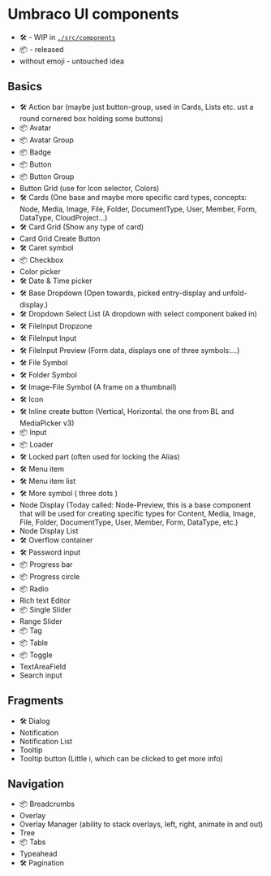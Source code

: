 # Umbraco UI components

- 🛠️ - WIP in [`./src/components`](https://github.com/umbraco/Umbraco.UI/tree/dev/src/components)
- 📦 - released
- without emoji - untouched idea

## Basics

- 🛠️ Action bar (maybe just button-group, used in Cards, Lists etc. ust a round cornered box holding some buttons)
- 📦 Avatar
- 📦 Avatar Group
- 📦 Badge
- 📦 Button
- 📦 Button Group
- Button Grid (use for Icon selector, Colors)
- 🛠️ Cards (One base and maybe more specific card types, concepts: Node, Media, Image, File, Folder, DocumentType, User, Member, Form, DataType, CloudProject...)
- 🛠️ Card Grid (Show any type of card)
- Card Grid Create Button
- 🛠️ Caret symbol
- 📦 Checkbox
- Color picker
- 🛠️ Date & Time picker
- 🛠️ Base Dropdown (Open towards, picked entry-display and unfold-display.)
- 🛠️ Dropdown Select List (A dropdown with select component baked in)
- 🛠️ FileInput Dropzone
- 🛠️ FileInput Input
- 🛠️ FileInput Preview (Form data, displays one of three symbols:...)
- 🛠️ File Symbol
- 🛠️ Folder Symbol
- 🛠️ Image-File Symbol (A frame on a thumbnail)
- 🛠️ Icon
- 🛠️ Inline create button (Vertical, Horizontal. the one from BL and MediaPicker v3)
- 📦 Input
- 📦 Loader
- 🛠️ Locked part (often used for locking the Alias)
- 🛠️ Menu item
- 🛠️ Menu item list
- 🛠️ More symbol ( three dots )
- Node Display (Today called: Node-Preview, this is a base component that will be used for creating specific types for Content, Media, Image, File, Folder, DocumentType, User, Member, Form, DataType, etc.)
- Node Display List
- 🛠️ Overflow container
- 🛠️ Password input
- 📦 Progress bar
- 📦 Progress circle
- 📦 Radio
- Rich text Editor
- 📦 Single Slider
- Range Slider
- 📦 Tag
- 📦 Table
- 📦 Toggle
- TextAreaField
- Search input

## Fragments

- 🛠️ Dialog
- Notification
- Notification List
- Tooltip
- Tooltip button (Little i, which can be clicked to get more info)

## Navigation

- 📦 Breadcrumbs
- Overlay
- Overlay Manager (ability to stack overlays, left, right, animate in and out)
- Tree
- 📦 Tabs
- Typeahead
- 🛠️ Pagination
